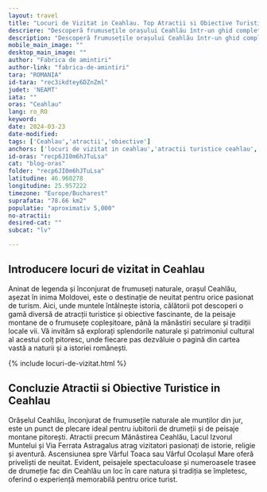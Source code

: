 ```yaml
---
layout: travel
title: "Locuri de Vizitat in Ceahlau. Top Atractii si Obiective Turistice"
descriere: "Descoperă frumusețile orașului Ceahlău într-un ghid complet al celor mai captivante locuri și atracții turistice. Planifică-ți vizita și bucură-te de peisajele pitorești și obiectivele istorice unice."
description: "Descoperă frumusețile orașului Ceahlău într-un ghid complet al celor mai captivante locuri și atracții turistice. Planifică-ți vizita și bucură-te de peisajele pitorești și obiectivele istorice unice."
mobile_main_image: ""
desktop_main_image: ""
author: "Fabrica de amintiri"
author-link: "fabrica-de-amintiri"
tara: "ROMANIA"
id-tara: "rec3ikdtey6DZnZml"
judet: 'NEAMT'
iata: ""
oras: "Ceahlau"
lang: ro_RO
keyword: 
date: 2024-03-23
date-modified:
tags: ['Ceahlau','atractii','obiective']
anchors: ['locuri de vizitat in ceahlau','atractii turistice ceahlau','obiective turistice ceahlau','de vizitat in ceahlau']
id-oras: "recp6JI0m6hJTuLsa"
cat: "blog-oras"
folder: "recp6JI0m6hJTuLsa"
latitudine: 46.960278
longitudine: 25.957222
timezone: "Europe/Bucharest"
suprafata: "78.66 km2"
populatie: "aproximativ 5,000"
no-atractii: 
desired-cat: ""
subcat: "lv"

---
```


## Introducere locuri de vizitat in Ceahlau

Aninat de legenda și înconjurat de frumuseți naturale, orașul Ceahlău, așezat în inima Moldovei, este o destinație de neuitat pentru orice pasionat de turism. Aici, unde muntele întâlnește istoria, călătorii pot descoperi o gamă diversă de atracții turistice și obiective fascinante, de la peisaje montane de o frumusețe copleșitoare, până la mănăstiri seculare și tradiții locale vii. Vă invităm să explorați splendorile naturale și patrimoniul cultural al acestui colț pitoresc, unde fiecare pas dezvăluie o pagină din cartea vastă a naturii și a istoriei românești.

{% include locuri-de-vizitat.html %}

## Concluzie Atractii si Obiective Turistice in Ceahlau

Orășelul Ceahlău, înconjurat de frumusețile naturale ale munților din jur, este un punct de plecare ideal pentru iubitorii de drumeții și de peisaje montane pitorești. Atractii precum Mănăstirea Ceahlău, Lacul Izvorul Muntelui și Via Ferrata Astragalus atrag vizitatori pasionați de istorie, religie și aventură. Ascensiunea spre Vârful Toaca sau Vârful Ocolașul Mare oferă priveliști de neuitat. Evident, peisajele spectaculoase și numeroasele trasee de drumeție fac din Ceahlău un loc în care natura și tradiția se împletesc, oferind o experiență memorabilă pentru orice turist.